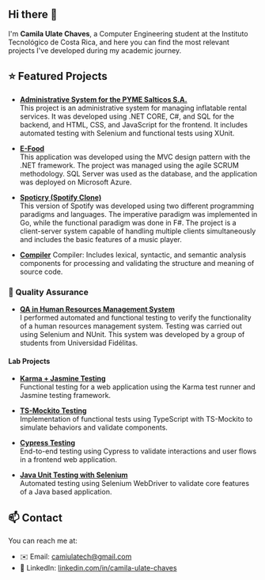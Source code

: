 ## Hi there 👋

I'm **Camila Ulate Chaves**, a Computer Engineering student at the Instituto Tecnológico de Costa Rica, and here you can find the most relevant projects I've developed during my academic journey.

## ⭐ Featured Projects

- [**Administrative System for the PYME Salticos S.A.**](https://github.com/leo117-droid/AdminSalticos)  
  This project is an administrative system for managing inflatable rental services. It was developed using .NET CORE, C#, and SQL for the backend, and HTML, CSS, and JavaScript for the frontend. It includes automated testing with Selenium and functional tests using XUnit.

- [**E-Food**](https://github.com/camiulatech/E-Food)  
  This application was developed using the MVC design pattern with the .NET framework. The project was managed using the agile SCRUM methodology. SQL Server was used as the database, and the application was deployed on Microsoft Azure.

- [**Spoticry (Spotify Clone)**](https://github.com/IRM24/Spoticry)  
  This version of Spotify was developed using two different programming paradigms and languages. The imperative paradigm was implemented in Go, while the functional paradigm was done in F#. The project is a client-server system capable of handling multiple clients simultaneously and includes the basic features of a music player.

- [**Compiler**](https://github.com/camiulatech/miCompilador)
Compiler: Includes lexical, syntactic, and semantic analysis components for processing and validating the structure and meaning of source code.

### 🔎 Quality Assurance

- [**QA in Human Resources Management System**](https://github.com/IRM24/SGRH-Project)  
  I performed automated and functional testing to verify the functionality of a human resources management system. Testing was carried out using Selenium and NUnit. This system was developed by a group of students from Universidad Fidélitas.

#### Lab Projects

- [**Karma + Jasmine Testing**](https://github.com/camiulatech/Lab1QA)  
  Functional testing for a web application using the Karma test runner and Jasmine testing framework.

- [**TS-Mockito Testing**](https://github.com/camiulatech/Lab2QA)  
  Implementation of functional tests using TypeScript with TS-Mockito to simulate behaviors and validate components.

- [**Cypress Testing**](https://github.com/camiulatech/Lab3QA)  
  End-to-end testing using Cypress to validate interactions and user flows in a frontend web application.

- [**Java Unit Testing with Selenium**](https://github.com/camiulatech/Lab4QA_Independiente)  
  Automated testing using Selenium WebDriver to validate core features of a Java based application.

## 📫 Contact

You can reach me at:
- ✉️ Email: camiulatech@gmail.com  
- 💼 LinkedIn: [linkedin.com/in/camila-ulate-chaves](https://www.linkedin.com/in/camila-ulate-chaves)
